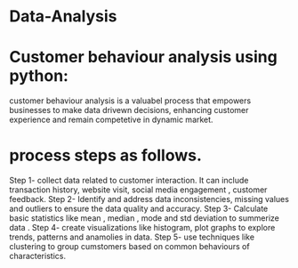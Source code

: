 # Data-Analysis
# Customer behaviour analysis using python:
customer behaviour analysis is a valuabel process that empowers businesses to make data drivewn decisions, enhancing customer experience and remain competetive in dynamic market.
# process steps as follows.
Step 1- collect data related to customer interaction. It can include transaction history, website visit, social media engagement , customer feedback.
Step 2- Identify and address data inconsistencies, missing values and outliers to ensure the data quality and accuracy. 
Step 3- Calculate basic statistics like mean , median , mode and std deviation to summerize data .
Step 4- create visualizations like histogram, plot graphs to explore trends, patterns and anamolies in data.
Step 5- use techniques like clustering to group cumstomers based on common behaviours of characteristics.
